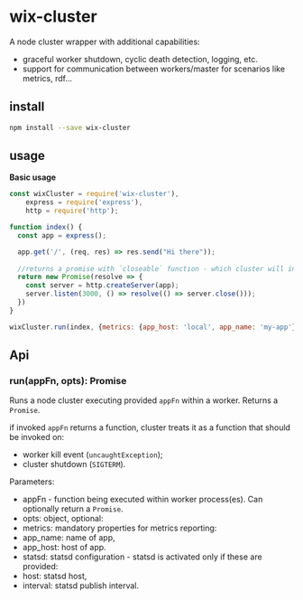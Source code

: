 # wix-cluster

A node cluster wrapper with additional capabilities:
 - graceful worker shutdown, cyclic death detection, logging, etc.
 - support for communication between workers/master for scenarios like metrics, rdf...

## install

```bash
npm install --save wix-cluster
```

## usage

**Basic usage**

```js
const wixCluster = require('wix-cluster'),
    express = require('express'),
    http = require('http');

function index() {  
  const app = express();

  app.get('/', (req, res) => res.send("Hi there"));
  
  //returns a promise with `closeable` function - which cluster will invoke on shutdown.
  return new Promise(resolve => {
    const server = http.createServer(app);
    server.listen(3000, () => resolve(() => server.close()));
  })
}

wixCluster.run(index, {metrics: {app_host: 'local', app_name: 'my-app'});
```

## Api

### run(appFn, opts): Promise
Runs a node cluster executing provided `appFn` within a worker. Returns a `Promise`. 

if invoked `appFn` returns a function, cluster treats it as a function that should be invoked on:
 - worker kill event (`uncaughtException`);
 - cluster shutdown (`SIGTERM`).
 
Parameters:
 - appFn - function being executed within worker process(es). Can optionally return a `Promise`.
 - opts: object, optional:
  - metrics: mandatory properties for metrics reporting:
   - app_name: name of app,
   - app_host: host of app.
  - statsd: statsd configuration - statsd is activated only if these are provided:
   - host: statsd host,
   - interval: statsd publish interval.